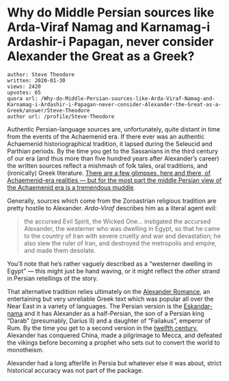 # Why do Middle Persian sources like Arda-Viraf Namag and Karnamag-i Ardashir-i Papagan, never consider Alexander the Great as a Greek?

	author: Steve Theodore
	written: 2020-01-30
	views: 2420
	upvotes: 65
	quora url: /Why-do-Middle-Persian-sources-like-Arda-Viraf-Namag-and-Karnamag-i-Ardashir-i-Papagan-never-consider-Alexander-the-Great-as-a-Greek/answer/Steve-Theodore
	author url: /profile/Steve-Theodore


Authentic Persian-language sources are, unfortunately, quite distant in time from the events of the Achaemenid era. If there ever was an authentic Achaemenid historiographical tradition, it lapsed during the Seleucid and Parthian periods. By the time you get to the Sassanians in the third century of our era (and thus more than five hundred years after Alexander’s career) the written sources reflect a mishmash of folk tales, oral traditions, and (ironically) Greek literature. [There are a few glimpses, here and there, of Achaemenid-era realities — but for the most part the middle Persian view of the Achaemenid era is a tremendous muddle](https://www.quora.com/Did-the-Sasanians-know-about-the-Achaemenid-empire-If-so-what-was-their-view-on-it).

Generally, sources which come from the Zoroastrian religious tradition are pretty hostile to Alexander. _Arda-Viraf_ describes him as a literal agent evil:

> the accursed Evil Spirit, the Wicked One… instigated the accursed Alexander, the westerner who was dwelling in Egypt, so that he came to the country of Iran with severe cruelty and war and devastation; he also slew the ruler of Iran, and destroyed the metropolis and empire, and made them desolate.

You’ll note that he’s rather vaguely described as a “westerner dwelling in Egypt” — this might just be hand waving, or it might reflect the _other_ strand in Persian retellings of the story.

That alternative tradition relies ultimately on the [Alexander Romance](https://en.wikipedia.org/wiki/Alexander_Romance), an entertaining but very unreliable Greek text which was popular all over the Near East in a variety of languages. The Persian version is the [Eskandar-nama](http://www.iranicaonline.org/articles/eskandar-nama) and it has Alexander as a half-Persian, the son of a Persian king “Darab” (presumably, Darius II) and a daughter of “Failakus”, emperor of Rum. By the time you get to a second version in the [twelfth century](http://www.iranicaonline.org/articles/eskandar-nama-of-nezami), Alexander has conquered China, made a pilgrimage to Mecca, and defeated the vikings before becoming a prophet who sets out to convert the world to monotheism.

Alexander had a long afterlife in Persia but whatever else it was about, strict historical accuracy was not part of the package.

